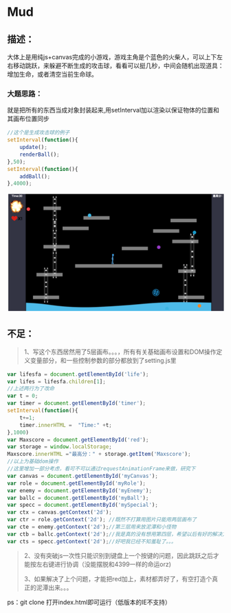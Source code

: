 # Mud

## 描述：

大体上是用纯js+canvas完成的小游戏，游戏主角是个蓝色的火柴人，可以上下左右移动跳跃，来躲避不断生成的攻击球，看看可以挺几秒，中间会随机出现道具：增加生命，或者清空当前生命球。

### 大题思路：

就是把所有的东西当成对象封装起来,用setInterval加以渲染以保证物体的位置和其画布位置同步

```js
//这个是生成攻击球的例子
setInterval(function(){
    update();
    renderBall();
},50);
setInterval(function(){
    addBall();
},4000);
```

![图](img/show.png)

## 不足：

>1、写这个东西居然用了5层画布。。。，所有有关基础画布设置和DOM操作定义变量部分，和一些控制参数的部分都放到了setting.js里

```js
var lifesfa = document.getElementById('life');
var lifes = lifesfa.children[1];
//上述两行为了改命
var t = 0;
var timer = document.getElementById('timer');
setInterval(function(){
    t+=1;
    timer.innerHTML =  "Time:" +t;
},1000)
var Maxscore = document.getElementById('red');
var storage = window.localStorage;
Maxscore.innerHTML ="最高分：" + storage.getItem('Maxscore');
//以上为基础dom操作
//这里增加一部分考虑，看可不可以通过requestAnimationFrame来做，研究下
var canvas = document.getElementById('myCanvas');
var role = document.getElementById('myRole');
var enemy = document.getElementById('myEnemy');
var ballc = document.getElementById('myBall');
var specc = document.getElementById('mySpecial');
var ctx = canvas.getContext('2d');
var ctr = role.getContext('2d'); //既然不打算用图片只能用两层画布了
var cte = enemy.getContext('2d');//第三层用来放泥潭和小怪物
var ctb = ballc.getContext('2d');//我是真的没有想用第四层，希望以后有好的解决方案
var cts = specc.getContext('2d');//好吧我已经不知羞耻了。。。
```

>2、没有突破js一次性只能识别到键盘上一个按键的问题，因此跳跃之后才能按左右键进行协调（没能摆脱和4399一样的命运orz)
>
>
>3、如果解决了上个问题，才能把red加上，素材都弄好了，有空打造个真正的泥潭出来。。。

ps：git clone 打开index.html即可运行（低版本的IE不支持）